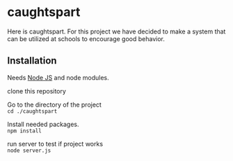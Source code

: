# caughtspart

Here is caughtspart. For this project we have decided to make a system that can be utilized at schools to encourage good behavior.

## Installation
Needs [Node JS](https://nodejs.org/en/download/) and node modules.
 
clone this repository

Go to the directory of the project  
```cd ./caughtspart```

Install needed packages.  
```npm install```

run server to test if project works   
```node server.js```
